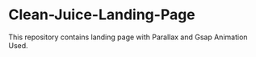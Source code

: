 # Clean-Juice-Landing-Page
This repository contains landing page with Parallax and Gsap Animation Used.
